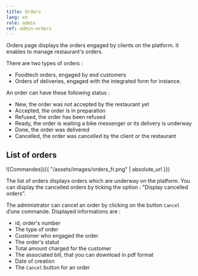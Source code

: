 ```yaml
---
title: Orders
lang: en
role: admin
ref: admin-orders
---
```


Orders page displays the orders engaged by clients on the platform. It enables to manage restaurant's orders.

There are two types of orders :

* Foodtech orders, engaged by end customers
* Orders of deliveries, engaged with the integrated form for instance.

An order can have these following status :

* New, the order was not accepted by the restaurant yet
* Accepted, the order is in preparation
* Refused, the order has been refused
* Ready, the order is waiting a bike messenger or its delivery is underway
* Done, the order was delivered
* Cancelled, the order was cancelled by the client or the restaurant

## List of orders

![Commandes]({{ "/assets/images/orders_fr.png" | absolute_url }})

The list of orders displays orders which are underway on the platform. You can display the cancelled orders by ticking the option : "Display cancelled orders”.

The administrator can cancel an order by clicking on the button `Cancel` d’une commande. Displayed informations are :

* id, order's number
* The type of order
* Customer who engaged the order
* The order's statut
* Total amount charged for the customer
* The associated bill, that you can download in pdf format
* Date of creation
* The `Cancel` button for an order
